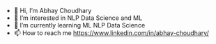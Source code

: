 - 👋 Hi, I’m Abhay Choudhary
- 👀 I’m interested in NLP Data Science and ML
- 🌱 I’m currently learning ML NLP Data Science
- 📫 How to reach me https://www.linkedin.com/in/abhay-choudhary/

<!---
abhayychoudhary/abhayychoudhary is a ✨ special ✨ repository because its `README.md` (this file) appears on your GitHub profile.
You can click the Preview link to take a look at your changes.
--->
